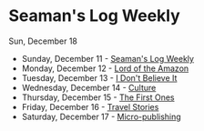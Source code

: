 # Seaman's Log Weekly 

Sun, December 18


* Sunday, December 11 - [Seaman's Log Weekly ](12-11)
* Monday, December 12 - [Lord of the Amazon](12-12)
* Tuesday, December 13 - [I Don't Believe It](12-13)
* Wednesday, December 14 - [Culture](12-14)
* Thursday, December 15 - [The First Ones](12-15)
* Friday, December 16 - [Travel Stories](12-16)
* Saturday, December 17 - [Micro-publishing](12-17)

